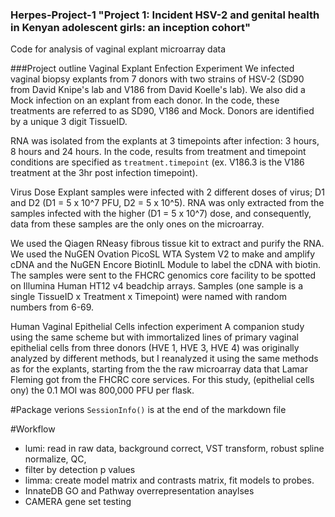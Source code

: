 ### Herpes-Project-1 "Project 1: Incident HSV-2 and genital health in Kenyan adolescent girls: an inception cohort"
Code for analysis of vaginal explant microarray data

###Project outline
  Vaginal Explant Enfection Experiment
  We infected vaginal biopsy explants from 7 donors with two strains of HSV-2 (SD90 from David Knipe's lab and V186 from David Koelle's lab). We also did a Mock infection on an explant from each donor. In the code, these treatments are referred to as SD90, V186 and Mock. Donors are identified by a unique 3 digit TissueID.
  
  RNA was isolated from the explants at 3 timepoints after infection: 3 hours, 8 hours and 24 hours. In the code, results from treatment and timepoint conditions are specified as `treatment.timepoint` (ex. V186.3 is the V186 treatment at the 3hr post infection timepoint).
  
  Virus Dose
  Explant samples were infected with 2 different doses of virus; D1 and D2 (D1 = 5 x 10^7 PFU, D2 = 5 x 10^5). RNA was only extracted from the samples infected with the higher (D1 = 5 x 10^7) dose, and consequently, data from these samples are the only ones on the microarray.
  
  We used the Qiagen RNeasy fibrous tissue kit to extract and purify the RNA. We used the NuGEN Ovation PicoSL WTA System V2 to make and amplify cDNA and the NuGEN Encore BiotinIL Module to label the cDNA with biotin. The samples were sent to the FHCRC genomics core facility to be spotted on Illumina Human HT12 v4 beadchip arrays. Samples (one sample is a single TissueID x Treatment x Timepoint) were named with random numbers from 6-69. 

Human Vaginal Epithelial Cells infection experiment
A companion study using the same scheme but with immortalized lines of primary vaginal epithelial cells from three donors (HVE 1, HVE 3, HVE 4) was originally analyzed by different methods, but I reanalyzed it using the same methods as for the explants, starting from the the raw microarray data that Lamar Fleming got from the FHCRC core services. For this study, (epithelial cells ony) the 0.1 MOI was 800,000 PFU per flask.

#Package verions
`SessionInfo()` is at the end of the markdown file


#Workflow
* lumi: read in raw data, background correct, VST transform, robust spline normalize, QC, 
* filter by detection p values
* limma: create model matrix and contrasts matrix, fit models to probes.
* InnateDB GO and Pathway overrepresentation anaylses
* CAMERA gene set testing
